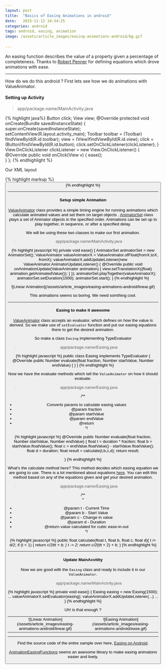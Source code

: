 ```yaml
---
layout: post
title:  "Basics of Easing Animations in android"
date:   2015-11-12 14:34:25
categories: android
tags: android, easing, animation
image: /assets/article_images/easing-animations-android/bg.gif

--- 
```


An easing function describes the value of a property given a percentage of completeness. Thanks to [Robert Penner][robertpenner] for defining equations which drove animations with ease. 

---

How do we do this android ? First lets see how we do animations with ValueAnimator.

#### Setting up Activity


> app/package.name/MainActivity.java

{% highlight java%}
Button click;
View view;
@Override
protected void onCreate(Bundle savedInstanceState) {
	super.onCreate(savedInstanceState);
	setContentView(R.layout.activity_main);
	Toolbar toolbar = (Toolbar) findViewById(R.id.toolbar);
	view = (View)findViewById(R.id.view);
	click = (Button)findViewById(R.id.button);
	click.setOnClickListener(clickListener);
}
View.OnClickListener clickListener = new View.OnClickListener() {
	@Override
	public void onClick(View v) {
    	ease();      
    }
};
{% endhighlight %}

Our XML layout

{% highlight markup %}
<View
    android:id="@+id/view"
    android:layout_width="80dp"
    android:layout_height="80dp"
    android:background="@android:color/holo_blue_bright"/>
<Button
    android:id="@+id/button"
    android:text="Click"
    android:layout_width="match_parent"
    android:layout_alignParentBottom="true"
    android:layout_height="60dp"/>
{% endhighlight %}

---

#### Setup simple Animation

[ValueAnimator][valueanimator] class provides a simple timing engine for running animations which calculate animated values and set them on target objects .
[AnimatorSet][animatorset] class plays a set of Animator objects in the specified order. Animations can be set up to play together, in sequence, or after a specified delay.

We will be using these two classes to make our first animation.
> app/package.name/MainActivity.java

{% highlight javascript %}
private void ease() {
	AnimatorSet animatorSet = new AnimatorSet();
	ValueAnimator valueAnimatorX = ValueAnimator.ofFloat(fromX,toX, fromX);
	valueAnimatorX.addUpdateListener(new ValueAnimator.AnimatorUpdateListener() {
		@Override
		public void onAnimationUpdate(ValueAnimator animation) {
			view.setTranslationX((float) animation.getAnimatedValue());
		}
	});
	animatorSet.playTogether(valueAnimatorX);
	animatorSet.setDuration(1500);
	animatorSet.start();
}
{% endhighlight %}

<center> ![Linear Animation](/assets/article_images/easing-animations-android/linear.gif)</center>


This animations seems so boring. We need somthing cool.

---

#### Easing to make it awesome

[ValueAnimator][valueanimator] class accepts an evaluator, which defines on how the value is derived. So we make use of `setEvaluator` function and put our easing equations there to get the desired animation.

So make a class `Easing` implementing TypeEvaluator
> app/package.name/Easing.java

{% highlight javascript %}
public class Easing implements TypeEvaluator<Number> {
	@Override
    public Number evaluate(float fraction, Number startValue, Number endValue) {
    }
}
{% endhighlight %}

Now we have the evaluate methods which tell the `ValueAnimator` on how it should evaluate.
> app/package.name/Easing.java

/**   <br>
* Converts params to calculate easing values<br>
* @param fraction<br>
* @param startValue<br>
* @param endValue<br>
* @return<br>
*/<br>

{% highlight javascript %}
@Override
public Number evaluate(float fraction, Number startValue, Number endValue) {
	float t = duration * fraction;
	float b = startValue.floatValue();
	float c = endValue.floatValue() - startValue.floatValue();
	float d = duration;
	float result = calculate(t,b,c,d);
	return result;

}
{% endhighlight %}


What's the calculate method here? 
This method decides which easing equation we are going to use. There is a lot mentioned about equations [here][gizma-easing-equations]. You can edit this method based on any of the equations given and get your desired animation.
> app/package.name/Easing.java

/**<br>
*<br>
* @param t - Current Time<br>
* @param b - Start Value<br>
* @param c - Change in value<br>
* @param d - Duration<br>
* @return value calculated for cubic ease-in-out<br>
*/<br>

{% highlight javascript %}
public float calculate(float t, float b, float c, float d){
	t /= d/2;
	if (t < 1) {
		return c/2*t*t*t + b;
	}
	t -= 2;
	return c/2*(t*t*t + 2) + b;
}
{% endhighlight %}

---

#### Update MainAcvitity

Now we are good with the `Easing` class and ready to include it in our `ValueAnimator`.
> app/package.name/MainActvity.java

{% highlight javascript %}
private void ease() {
	Easing easing = new Easing(1500);
	...
	valueAnimatorX.setEvaluator(easing);
	valueAnimatorX.addUpdateListener(...)
	...
}
{% endhighlight %}

Uh! is that enough ? 
<table>
	<tr>
	<td>
		<center> ![Linear Animation](/assets/article_images/easing-animations-android/linear.gif)</center>
	</td>
	<td>
		<center> ![Easing Animation](/assets/article_images/easing-animations-android/ease.gif)</center>
	</td>
	</tr>
</table>


---

Find the source code of the entire sample over here, [Easing on Android][easing-android].

[AnimationEasingFunctions][easing-library] seems an awesome library to make easing animatons easier and lively.


[robertpenner]:https://www.linkedin.com/in/robertpenner
[valueanimator]:http://developer.android.com/reference/android/animation/ValueAnimator.html
[animatorset]:http://developer.android.com/reference/android/animation/AnimatorSet.html
[gizma-easing-equations]:http://gizma.com/easing/
[easing-android]:https://github.com/shrikanthkr/SimpleEasingAndroid
[easing-library]:https://github.com/daimajia/AnimationEasingFunctions
